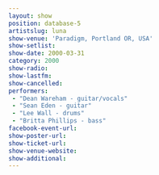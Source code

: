 ```yaml
---
layout: show
position: database-5
artistslug: luna
show-venue: 'Paradigm, Portland OR, USA'
show-setlist: 
show-date: 2000-03-31
category: 2000
show-radio: 
show-lastfm: 
show-cancelled: 
performers: 
 - "Dean Wareham - guitar/vocals"
 - "Sean Eden - guitar"
 - "Lee Wall - drums"
 - "Britta Phillips - bass"
facebook-event-url: 
show-poster-url: 
show-ticket-url: 
show-venue-website: 
show-additional: 
---
```



